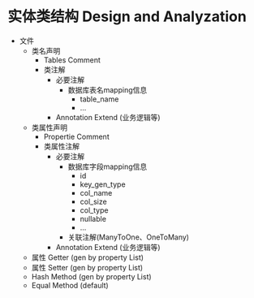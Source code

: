 # 实体类结构 Design and Analyzation
* 文件
    * 类名声明
        * Tables Comment
        * 类注解
             * 必要注解 
                * 数据库表名mapping信息
                    * table_name                    
                    * ...                
            * Annotation Extend (业务逻辑等)
    * 类属性声明
        * Propertie Comment
        * 类属性注解
            * 必要注解 
                * 数据库字段mapping信息
                    * id
                    * key_gen_type
                    * col_name
                    * col_size
                    * col_type
                    * nullable
                    * ...
                * 关联注解(ManyToOne、OneToMany)
            * Annotation Extend (业务逻辑等)
    * 属性 Getter (gen by property List)
    * 属性 Setter (gen by property List)
    * Hash Method  (gen by property List)
    * Equal Method (default)
